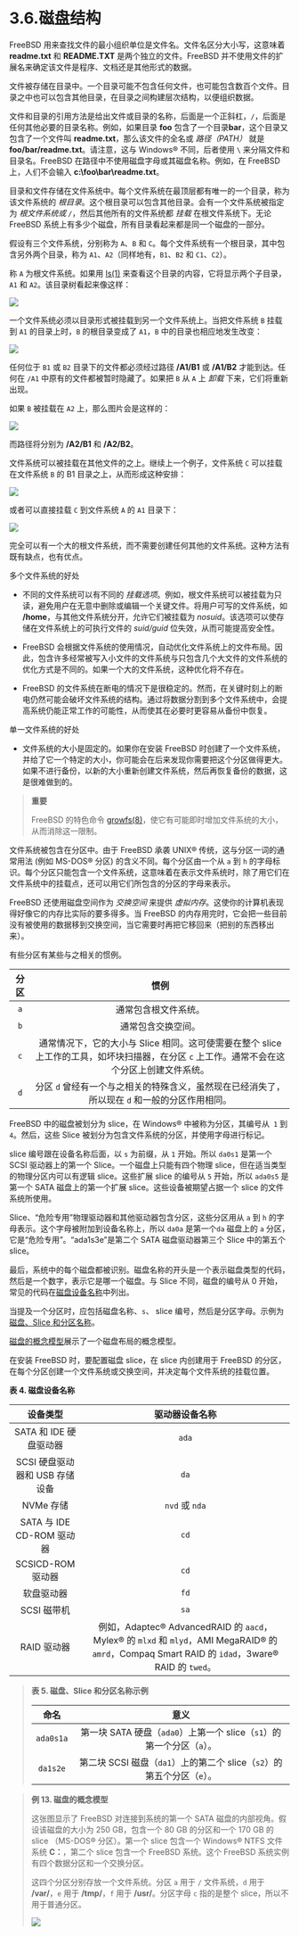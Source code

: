 # 3.6.磁盘结构

FreeBSD 用来查找文件的最小组织单位是文件名。文件名区分大小写，这意味着 **readme.txt** 和 **README.TXT** 是两个独立的文件。FreeBSD 并不使用文件的扩展名来确定该文件是程序、文档还是其他形式的数据。

文件被存储在目录中。一个目录可能不包含任何文件，也可能包含数百个文件。目录之中也可以包含其他目录，在目录之间构建层次结构，以便组织数据。

文件和目录的引用方法是给出文件或目录的名称，后面是一个正斜杠，`/`，后面是任何其他必要的目录名称。例如，如果目录 **foo** 包含了一个目录**bar**，这个目录又包含了一个文件叫 **readme.txt**，那么该文件的全名或 _路径（PATH）_ 就是 **foo/bar/readme.txt**。请注意，这与 Windows® 不同，后者使用 `\` 来分隔文件和目录名。FreeBSD 在路径中不使用磁盘字母或其磁盘名称。例如，在 FreeBSD 上，人们不会输入 **c:\foo\bar\readme.txt**。

目录和文件存储在文件系统中。每个文件系统在最顶层都有唯一的一个目录，称为该文件系统的 _根目录_。这个根目录可以包含其他目录。会有一个文件系统被指定为 _根文件系统或 `/`_，然后其他所有的文件系统都 _挂载_ 在根文件系统下。无论 FreeBSD 系统上有多少个磁盘，所有目录看起来都是同一个磁盘的一部分。

假设有三个文件系统，分别称为 `A`、`B` 和 `C`。每个文件系统有一个根目录，其中包含另外两个目录，称为 `A1`、`A2`（同样地有，`B1`、`B2` 和 `C1`、`C2`）。

称 `A` 为根文件系统。如果用 [ls(1)](https://www.freebsd.org/cgi/man.cgi?query=ls&sektion=1&format=html) 来查看这个目录的内容，它将显示两个子目录，`A1` 和 `A2`。该目录树看起来像这样：

![](../.gitbook/assets/example-dir1.png)

一个文件系统必须以目录形式被挂载到另一个文件系统上。当把文件系统 `B` 挂载到 `A1` 的目录上时，`B` 的根目录变成了 `A1`，`B` 中的目录也相应地发生改变：

![](../.gitbook/assets/example-dir2.png)

任何位于 `B1` 或 `B2` 目录下的文件都必须经过路径 **/A1/B1** 或 **/A1/B2** 才能到达。任何在 `/A1` 中原有的文件都被暂时隐藏了。如果把 `B` 从 `A` 上 _卸载_ 下来，它们将重新出现。

如果 `B` 被挂载在 `A2` 上，那么图片会是这样的：

![](../.gitbook/assets/example-dir3.png)

而路径将分别为 **/A2/B1** 和 **/A2/B2**。

文件系统可以被挂载在其他文件的之上。继续上一个例子，文件系统 `C` 可以挂载在文件系统 `B` 的 B1 目录之上，从而形成这种安排：

![](../.gitbook/assets/example-dir4.png)

或者可以直接挂载 `C` 到文件系统 `A` 的 `A1` 目录下：

![](../.gitbook/assets/example-dir5.png)

完全可以有一个大的根文件系统，而不需要创建任何其他的文件系统。这种方法有既有缺点，也有优点。

多个文件系统的好处

- 不同的文件系统可以有不同的 _挂载选项_。例如，根文件系统可以被挂载为只读，避免用户在无意中删除或编辑一个关键文件。将用户可写的文件系统，如 **/home**，与其他文件系统分开，允许它们被挂载为 *nosuid*。该选项可以使存储在文件系统上的可执行文件的 *suid/guid* 位失效，从而可能提高安全性。

- FreeBSD 会根据文件系统的使用情况，自动优化文件系统上的文件布局。因此，包含许多经常被写入小文件的文件系统与只包含几个大文件的文件系统的优化方式是不同的。如果一个大的文件系统，这种优化将不存在。

- FreeBSD 的文件系统在断电的情况下是很稳定的。然而，在关键时刻上的断电仍然可能会破坏文件系统的结构。通过将数据分割到多个文件系统中，会提高系统仍能正常工作的可能性，从而使其在必要时更容易从备份中恢复。

单一文件系统的好处

- 文件系统的大小是固定的。如果你在安装 FreeBSD 时创建了一个文件系统，并给了它一个特定的大小，你可能会在后来发现你需要把这个分区做得更大。如果不进行备份，以新的大小重新创建文件系统，然后再恢复备份的数据，这是很难做到的。

>**重要**
>
>FreeBSD 的特色命令 [growfs(8)](https://www.freebsd.org/cgi/man.cgi?query=growfs&sektion=8&format=html)，使它有可能即时增加文件系统的大小，从而消除这一限制。

文件系统被包含在分区中。由于 FreeBSD 承袭 UNIX® 传统，这与分区一词的通常用法 (例如 MS-DOS® 分区) 的含义不同。每个分区由一个从 `a` 到 `h` 的字母标识。每个分区只能包含一个文件系统，这意味着在表示文件系统时，除了用它们在文件系统中的挂载点，还可以用它们所包含的分区的字母来表示。

FreeBSD 还使用磁盘空间作为 _交换空间_ 来提供 _虚拟内存_。这使你的计算机表现得好像它的内存比实际的要多得多。当 FreeBSD 的内存用完时，它会把一些目前没有被使用的数据移到交换空间，当它需要时再把它移回来（把别的东西移出来）。

有些分区有某些与之相关的惯例。

|  分区 |惯例|
| :---: | :---: |
|  `a`  | 通常包含根文件系统。|
|  `b`  | 通常包含交换空间。|
|  `c`  | 通常情况下，它的大小与 Slice 相同。这可使需要在整个 slice 上工作的工具，如坏块扫描器，在分区 `c` 上工作。通常不会在这个分区上创建文件系统。|
|  `d`  | 分区 `d` 曾经有一个与之相关的特殊含义，虽然现在已经消失了，所以现在 `d` 和一般的分区作用相同。|

FreeBSD 中的磁盘被划分为 slice，在 Windows® 中被称为分区，其编号从` 1` 到` 4`。然后，这些 Slice 被划分为包含文件系统的分区，并使用字母进行标记。

slice 编号跟在设备名称后面，以 `s` 为前缀，从 `1` 开始。所以 `da0s1` 是第一个 SCSI 驱动器上的第一个 Slice。一个磁盘上只能有四个物理 slice，但在适当类型的物理分区内可以有逻辑 slice。这些扩展 slice 的编号从 `5` 开始，所以 `ada0s5` 是第一个 SATA 磁盘上的第一个扩展  slice。这些设备被期望占据一个 slice 的文件系统所使用。

Slice、“危险专用”物理驱动器和其他驱动器包含分区，这些分区用从 `a` 到 `h` 的字母表示。这个字母被附加到设备名称上，所以 `da0a` 是第一个`da` 磁盘上的 `a` 分区，它是“危险专用”。“ada1s3e”是第二个 SATA 磁盘驱动器第三个 Slice 中的第五个 slice。

最后，系统中的每个磁盘都被识别。磁盘名称的开头是一个表示磁盘类型的代码，然后是一个数字，表示它是哪一个磁盘。与 Slice 不同，磁盘的编号从 0 开始，常见的代码在[磁盘设备名称](https://docs.freebsd.org/en/books/handbook/book/#disks-naming)中列出。

当提及一个分区时，应包括磁盘名称、`s`、 slice 编号，然后是分区字母。示例为[磁盘、Slice 和分区名称](https://docs.freebsd.org/en/books/handbook/book/#basics-disk-slice-part)。

[磁盘的概念模型](https://docs.freebsd.org/en/books/handbook/book/#basics-concept-disk-model)展示了一个磁盘布局的概念模型。

在安装 FreeBSD 时，要配置磁盘 slice，在 slice 内创建用于 FreeBSD 的分区，在每个分区创建一个文件系统或交换空间，并决定每个文件系统的挂载位置。

**表 4. 磁盘设备名称**

|            设备类型           |  驱动器设备名称    |
| :---: | :---: |
|        SATA 和 IDE 硬盘驱动器       |      `ada`    |
|      SCSI 硬盘驱动器和 USB 存储设备     |    `da` |
|           NVMe 存储           |   `nvd` 或 `nda`    |
| SATA 与 IDE CD-ROM 驱动器 | `cd`                |
|        SCSICD-ROM 驱动器       |       `cd` |
|            软盘驱动器           |     `fd`    |
|           SCSI 磁带机          |            `sa`     |
|           RAID 驱动器          | 例如，Adaptec® AdvancedRAID 的 `aacd`，Mylex® 的 `mlxd` 和 `mlyd`，AMI MegaRAID® 的 `amrd`，Compaq Smart RAID 的 `idad`，3ware® RAID 的 `twed`。|

>**表 5. 磁盘、Slice 和分区名称示例**
>
>|    命名   | 意义   |
>| :-----: | :---: |
>| `ada0s1a` |	第一块 SATA 硬盘（`ada0`）上第一个 slice（`s1`）的第一个分区（`a`）。   |
>|  `da1s2e` | 第二块 SCSI 磁盘（`da1`）上的第二个 slice（`s2`）的第五个分区（`e`）。|

>**例 13. 磁盘的概念模型**
>
>这张图显示了 FreeBSD 对连接到系统的第一个 SATA 磁盘的内部视角。假设该磁盘的大小为 250 GB，包含一个 80 GB 的分区和一个 170 GB 的 slice （MS-DOS® 分区）。第一个 slice 包含一个 Windows® NTFS 文件系统 **C：**，第二个 slice 包含一个 FreeBSD 系统。这个 FreeBSD 系统实例有四个数据分区和一个交换分区。
>
>这四个分区分别存放一个文件系统。分区 `a` 用于 `/` 文件系统，`d` 用于 **/var/**，`e` 用于 **/tmp/**，`f` 用于 **/usr/**。分区字母 `c` 指的是整个 slice，所以不用于普通分区。
>
>
>![](../.gitbook/assets/disk-layout.png)
